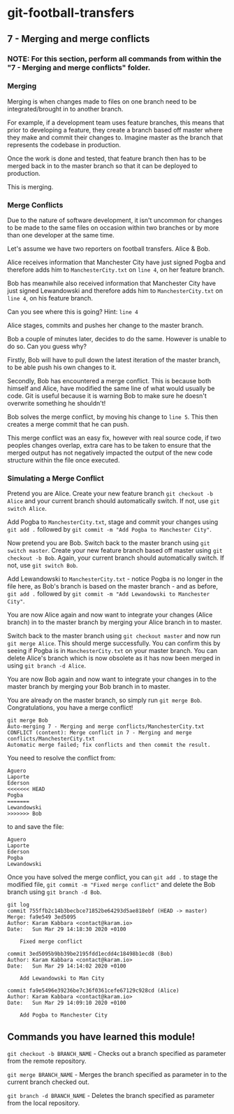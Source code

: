 # git-football-transfers

## 7 - Merging and merge conflicts

### NOTE: For this section, perform all commands from within the "7 - Merging and merge conflicts" folder.

### Merging

Merging is when changes made to files on one branch need to be integrated/brought in to another branch.

For example, if a development team uses feature branches, this means that prior to developing a feature, they create a branch based off master where they make and commit their changes to. Imagine master as the branch that represents the codebase in production.

Once the work is done and tested, that feature branch then has to be merged back in to the master branch so that it can be deployed to production.

This is merging.

### Merge Conflicts

Due to the nature of software development, it isn't uncommon for changes to be made to the same files on occasion within two branches or by more than one developer at the same time.

Let's assume we have two reporters on football transfers. Alice & Bob.

Alice receives information that Manchester City have just signed Pogba and therefore adds him to `ManchesterCity.txt` on `line 4`, on her feature branch.

Bob has meanwhile also received information that Manchester City have just signed Lewandowski and therefore adds him to `ManchesterCity.txt` on `line 4`, on his feature branch.

Can you see where this is going? Hint: `line 4`

Alice stages, commits and pushes her change to the master branch.

Bob a couple of minutes later, decides to do the same. However is unable to do so. Can you guess why?

Firstly, Bob will have to pull down the latest iteration of the master branch, to be able push his own changes to it.

Secondly, Bob has encountered a merge conflict. This is because both himself and Alice, have modified the same line of what would usually be code. Git is useful because it is warning Bob to make sure he doesn't overwrite something he shouldn't!

Bob solves the merge conflict, by moving his change to `line 5`. This then creates a merge commit that he can push.

This merge conflict was an easy fix, however with real source code, if two peoples changes overlap, extra care has to be taken to ensure that the merged output has not negatively impacted the output of the new code structure within the file once executed.

### Simulating a Merge Conflict

Pretend you are Alice. Create your new feature branch `git checkout -b Alice` and your current branch should automatically switch. If not, use `git switch Alice`.

Add Pogba to `ManchesterCity.txt`, stage and commit your changes using `git add .` followed by `git commit -m "Add Pogba to Manchester City"`.

Now pretend you are Bob. Switch back to the master branch using `git switch master`. Create your new feature branch based off master using `git checkout -b Bob`. Again, your current branch should automatically switch. If not, use `git switch Bob`.

Add Lewandowski to `ManchesterCity.txt` - notice Pogba is no longer in the file here, as Bob's branch is based on the master branch - and as before, `git add .` followed by `git commit -m "Add Lewandowski to Manchester City"`.

You are now Alice again and now want to integrate your changes (Alice branch) in to the master branch by merging your Alice branch in to master.

Switch back to the master branch using `git checkout master` and now run `git merge Alice`. This should merge successfully. You can confirm this by seeing if Pogba is in `ManchesterCity.txt` on your master branch. You can delete Alice's branch which is now obsolete as it has now been merged in using `git branch -d Alice`.

You are now Bob again and now want to integrate your changes in to the master branch by merging your Bob branch in to master.

You are already on the master branch, so simply run `git merge Bob`. Congratulations, you have a merge conflict!

```git
git merge Bob
Auto-merging 7 - Merging and merge conflicts/ManchesterCity.txt
CONFLICT (content): Merge conflict in 7 - Merging and merge conflicts/ManchesterCity.txt
Automatic merge failed; fix conflicts and then commit the result.
```

You need to resolve the conflict from:

```text
Aguero
Laporte
Ederson
<<<<<<< HEAD
Pogba
=======
Lewandowski
>>>>>>> Bob
```

to and save the file:

```text
Aguero
Laporte
Ederson
Pogba
Lewandowski
```

Once you have solved the merge conflict, you can `git add .` to stage the modified file, `git commit -m "Fixed merge conflict"` and delete the Bob branch using `git branch -d Bob`.

```text
git log
commit 755ffb2c14b3becbce71852be64293d5ae818ebf (HEAD -> master)
Merge: fa9e549 3ed5095
Author: Karam Kabbara <contact@karam.io>
Date:   Sun Mar 29 14:18:30 2020 +0100

    Fixed merge conflict

commit 3ed5095b9bb39be2195fdd1ecdd4c18498b1ecd8 (Bob)
Author: Karam Kabbara <contact@karam.io>
Date:   Sun Mar 29 14:14:02 2020 +0100

    Add Lewandowski to Man City

commit fa9e5496e39236be7c36f0361cefe67129c928cd (Alice)
Author: Karam Kabbara <contact@karam.io>
Date:   Sun Mar 29 14:09:10 2020 +0100

    Add Pogba to Manchester City
```

## Commands you have learned this module!

`git checkout -b BRANCH_NAME` - Checks out a branch specified as parameter from the remote repository.

`git merge BRANCH_NAME` - Merges the branch specified as parameter in to the current branch checked out.

`git branch -d BRANCH_NAME` - Deletes the branch specified as parameter from the local repository.
